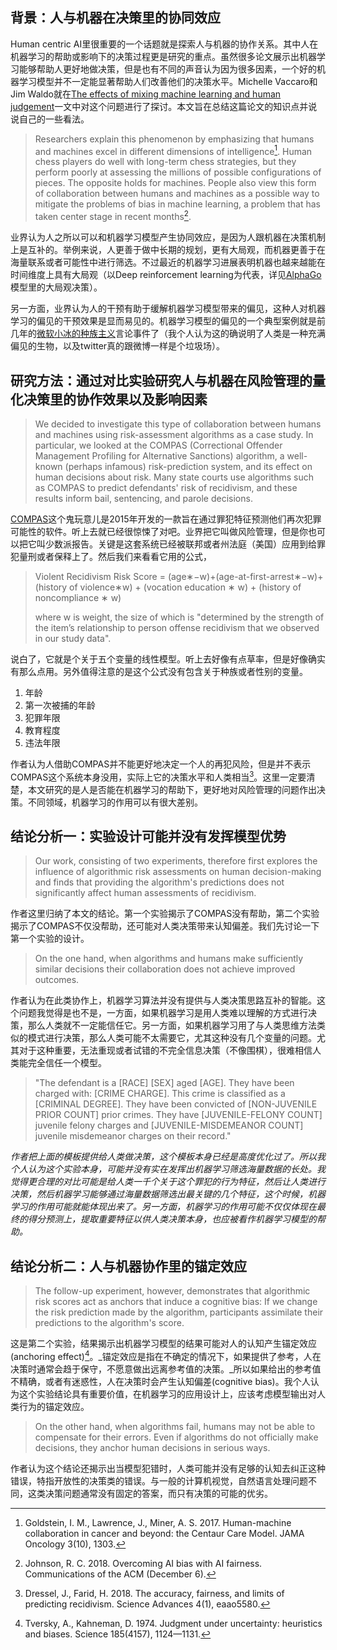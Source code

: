 ## 背景：人与机器在决策里的协同效应

Human centric AI里很重要的一个话题就是探索人与机器的协作关系。其中人在机器学习的帮助或影响下的决策过程更是研究的重点。虽然很多论文展示出机器学习能够帮助人更好地做决策，但是也有不同的声音认为因为很多因素，一个好的机器学习模型并不一定能显著帮助人们改善他们的决策水平。Michelle Vaccaro和Jim Waldo就在[The effects of mixing machine learning and human judgement](https://queue.acm.org/detail.cfm?id=3363293)一文中对这个问题进行了探讨。本文旨在总结这篇论文的知识点并说说自己的一些看法。

> Researchers explain this phenomenon by emphasizing that humans and machines excel in different dimensions of intelligence[^1]. Human chess players do well with long-term chess strategies, but they perform poorly at assessing the millions of possible configurations of pieces. The opposite holds for machines. People also view this form of collaboration between humans and machines as a possible way to mitigate the problems of bias in machine learning, a problem that has taken center stage in recent months[^2].

业界认为人之所以可以和机器学习模型产生协同效应，是因为人跟机器在决策机制上是互补的。举例来说，人更善于做中长期的规划，更有大局观，而机器更善于在海量联系或者可能性中进行筛选。不过最近的机器学习进展表明机器也越来越能在时间维度上具有大局观（以Deep reinforcement learning为代表，详见[AlphaGo](https://deepmind.com/blog/article/alphago-zero-starting-scratch)模型里的大局观决策）。

另一方面，业界认为人的干预有助于缓解机器学习模型带来的偏见，这种人对机器学习的偏见的干预效果是显而易见的。机器学习模型的偏见的一个典型案例就是前几年的[微软小冰的种族主义](https://www.theverge.com/2016/3/24/11297050/tay-microsoft-chatbot-racist)言论事件了（我个人认为这的确说明了人类是一种充满偏见的生物，以及twitter真的跟微博一样是个垃圾场）。

## 研究方法：通过对比实验研究人与机器在风险管理的量化决策里的协作效果以及影响因素

> We decided to investigate this type of collaboration between humans and machines using risk-assessment algorithms as a case study. In particular, we looked at the COMPAS (Correctional Offender Management Profiling for Alternative Sanctions) algorithm, a well-known (perhaps infamous) risk-prediction system, and its effect on human decisions about risk. Many state courts use algorithms such as COMPAS to predict defendants' risk of recidivism, and these results inform bail, sentencing, and parole decisions.

[COMPAS](https://en.wikipedia.org/wiki/COMPAS_(software))这个鬼玩意儿是2015年开发的一款旨在通过罪犯特征预测他们再次犯罪可能性的软件。听上去就已经很惊悚了对吧。业界把它叫做风险管理，但是你也可以把它叫少数派报告。关键是这套系统已经被联邦或者州法庭（美国）应用到给罪犯量刑或者保释上了。然后我们来看看它用的公式，

> Violent Recidivism Risk Score = (age∗−w)+(age-at-first-arrest∗−w)+(history of violence∗w) + (vocation education ∗ w) + (history of noncompliance ∗ w)
>
> where w is weight, the size of which is "determined by the strength of the item’s relationship to person offense recidivism that we observed in our study data".

说白了，它就是个关于五个变量的线性模型。听上去好像有点草率，但是好像确实有那么点用。另外值得注意的是这个公式没有包含关于种族或者性别的变量。

1. 年龄
2. 第一次被捕的年龄
3. 犯罪年限
4. 教育程度
5. 违法年限

作者认为人借助COMPAS并不能更好地决定一个人的再犯风险，但是并不表示COMPAS这个系统本身没用，实际上它的决策水平和人类相当[^3]。这里一定要清楚，本文研究的是人是否能在机器学习的帮助下，更好地对风险管理的问题作出决策。不同领域，机器学习的作用可以有很大差别。

## 结论分析一：实验设计可能并没有发挥模型优势

> Our work, consisting of two experiments, therefore first explores the influence of algorithmic risk assessments on human decision-making and finds that providing the algorithm's predictions does not significantly affect human assessments of recidivism. 

作者这里归纳了本文的结论。第一个实验揭示了COMPAS没有帮助，第二个实验揭示了COMPAS不仅没帮助，还可能对人类决策带来认知偏差。我们先讨论一下第一个实验的设计。

> On the one hand, when algorithms and humans make sufficiently similar decisions their collaboration does not achieve improved outcomes.

作者认为在此类协作上，机器学习算法并没有提供与人类决策思路互补的智能。这个问题我觉得是也不是，一方面，如果机器学习是用人类难以理解的方式进行决策，那么人类就不一定能信任它。另一方面，如果机器学习用了与人类思维方法类似的模式进行决策，那么人类可能不太需要它，尤其这种没有几个变量的问题。尤其对于这种重要，无法重现或者试错的不完全信息决策（不像围棋），很难相信人类能完全信任一个模型。

> "The defendant is a [RACE] [SEX] aged [AGE]. They have been charged with: [CRIME CHARGE]. This crime is classified as a [CRIMINAL DEGREE]. They have been convicted of [NON-JUVENILE PRIOR COUNT] prior crimes. They have [JUVENILE-FELONY COUNT] juvenile felony charges and [JUVENILE-MISDEMEANOR COUNT] juvenile misdemeanor charges on their record."

_作者把上面的模板提供给人类做决策，这个模板本身已经是高度优化过了。所以我个人认为这个实验本身，可能并没有实在发挥出机器学习筛选海量数据的长处。我觉得更合理的对比可能是给人类一千个关于这个罪犯的行为特征，然后让人类进行决策，然后机器学习能够通过海量数据筛选出最关键的几个特征，这个时候，机器学习的作用可能就能体现出来了。另一方面，机器学习的作用可能不仅仅体现在最终的得分预测上，提取重要特征以供人类决策本身，也应被看作机器学习模型的帮助。_

## 结论分析二：人与机器协作里的锚定效应

> The follow-up experiment, however, demonstrates that algorithmic risk scores act as anchors that induce a cognitive bias: If we change the risk prediction made by the algorithm, participants assimilate their predictions to the algorithm's score.

这是第二个实验，结果揭示出机器学习模型的结果可能对人的认知产生锚定效应(anchoring effect)[^4]。_锚定效应是指在不确定的情况下，如果提供了参考，人在决策时通常会趋于保守，不愿意做出远离参考值的决策。_所以如果给出的参考值不精确，或者有迷惑性，人在决策时会产生认知偏差(cognitive bias)。我个人认为这个实验结论具有重要价值，在机器学习的应用设计上，应该考虑模型输出对人类行为的锚定效应。

> On the other hand, when algorithms fail, humans may not be able to compensate for their errors. Even if algorithms do not officially make decisions, they anchor human decisions in serious ways.

作者认为这个结论还揭示出当模型犯错时，人类可能并没有足够的认知去纠正这种错误，特指开放性的决策类的错误。与一般的计算机视觉，自然语言处理问题不同，这类决策问题通常没有固定的答案，而只有决策的可能的优劣。

[^1]: Goldstein, I. M., Lawrence, J., Miner, A. S. 2017. Human-machine collaboration in cancer and beyond: the Centaur Care Model. JAMA Oncology 3(10), 1303.
[^2]: Johnson, R. C. 2018. Overcoming AI bias with AI fairness. Communications of the ACM (December 6).
[^3]: Dressel, J., Farid, H. 2018. The accuracy, fairness, and limits of predicting recidivism. Science Advances 4(1), eaao5580.
[^4]: Tversky, A., Kahneman, D. 1974. Judgment under uncertainty: heuristics and biases. Science 185(4157), 1124—1131.